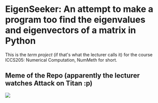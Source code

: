 # EigenSeeker: An attempt to make a program too find the eigenvalues and eigenvectors of a matrix in Python

This is the *term project* (if that's what the lecturer calls it) for the course ICCS205: Numerical Computation, NumMeth for short.

## Meme of the Repo (apparently the lecturer watches Attack on Titan :p)
![](https://external-content.duckduckgo.com/iu/?u=https%3A%2F%2Fi.pinimg.com%2Foriginals%2F68%2Fda%2F1a%2F68da1af40eadf6851f30ea9caf8eb7a9.jpg&f=1&nofb=1)